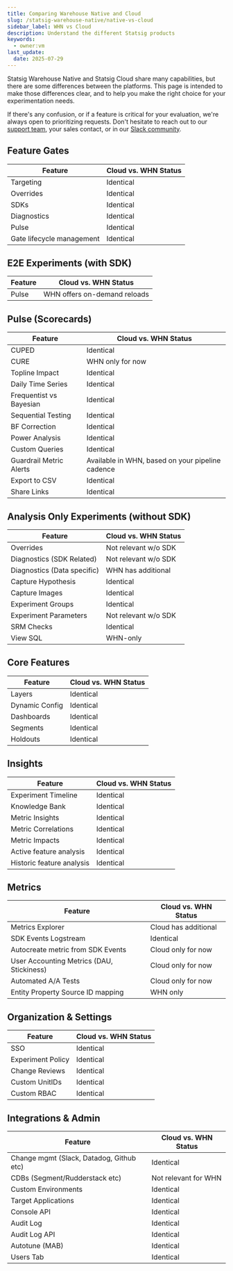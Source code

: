 ```yaml
---
title: Comparing Warehouse Native and Cloud
slug: /statsig-warehouse-native/native-vs-cloud
sidebar_label: WHN vs Cloud
description: Understand the different Statsig products
keywords:
  - owner:vm
last_update:
  date: 2025-07-29
---
```


Statsig Warehouse Native and Statsig Cloud share many capabilities, but there are some differences between the platforms. This page is intended to make those differences clear, and to help you make the right choice for your experimentation needs.

If there's any confusion, or if a feature is critical for your evaluation, we're always open to prioritizing requests. Don't hesitate to reach out to our [support team](mailto:support@statsig.com), your sales contact, or in our [Slack community](https://statsig.com/slack).

## Feature Gates

| Feature                   | Cloud vs. WHN Status |
| ------------------------- | -------------------- |
| Targeting                 | Identical            |
| Overrides                 | Identical            |
| SDKs                      | Identical            |
| Diagnostics               | Identical            |
| Pulse                     | Identical            |
| Gate lifecycle management | Identical            |

## E2E Experiments (with SDK)

| Feature | Cloud vs. WHN Status         |
| ------- | ---------------------------- |
| Pulse   | WHN offers on-demand reloads |

## Pulse (Scorecards)

| Feature                 | Cloud vs. WHN Status                             |
| ----------------------- | ------------------------------------------------ |
| CUPED                   | Identical                                        |
| CURE                    | WHN only for now                                 |
| Topline Impact          | Identical                                        |
| Daily Time Series       | Identical                                        |
| Frequentist vs Bayesian | Identical                                        |
| Sequential Testing      | Identical                                        |
| BF Correction           | Identical                                        |
| Power Analysis          | Identical                                        |
| Custom Queries          | Identical                                        |
| Guardrail Metric Alerts | Available in WHN, based on your pipeline cadence |
| Export to CSV           | Identical                                        |
| Share Links             | Identical                                        |

## Analysis Only Experiments (without SDK)

| Feature                     | Cloud vs. WHN Status |
| --------------------------- | -------------------- |
| Overrides                   | Not relevant w/o SDK |
| Diagnostics (SDK Related)   | Not relevant w/o SDK |
| Diagnostics (Data specific) | WHN has additional   |
| Capture Hypothesis          | Identical            |
| Capture Images              | Identical            |
| Experiment Groups           | Identical            |
| Experiment Parameters       | Not relevant w/o SDK |
| SRM Checks                  | Identical            |
| View SQL                    | WHN-only             |

## Core Features

| Feature        | Cloud vs. WHN Status |
| -------------- | -------------------- |
| Layers         | Identical            |
| Dynamic Config | Identical            |
| Dashboards     | Identical            |
| Segments       | Identical            |
| Holdouts       | Identical            |

## Insights

| Feature                   | Cloud vs. WHN Status |
| ------------------------- | -------------------- |
| Experiment Timeline       | Identical            |
| Knowledge Bank            | Identical            |
| Metric Insights           | Identical            |
| Metric Correlations       | Identical            |
| Metric Impacts            | Identical            |
| Active feature analysis   | Identical            |
| Historic feature analysis | Identical            |

## Metrics

| Feature                                   | Cloud vs. WHN Status |
| ----------------------------------------- | -------------------- |
| Metrics Explorer                          | Cloud has additional |
| SDK Events Logstream                      | Identical            |
| Autocreate metric from SDK Events         | Cloud only for now   |
| User Accounting Metrics (DAU, Stickiness) | Cloud only for now   |
| Automated A/A Tests                       | Cloud only for now   |
| Entity Property Source ID mapping         | WHN only             |

## Organization & Settings

| Feature           | Cloud vs. WHN Status |
| ----------------- | -------------------- |
| SSO               | Identical            |
| Experiment Policy | Identical            |
| Change Reviews    | Identical            |
| Custom UnitIDs    | Identical            |
| Custom RBAC       | Identical            |

## Integrations & Admin

| Feature                                  | Cloud vs. WHN Status |
| ---------------------------------------- | -------------------- |
| Change mgmt (Slack, Datadog, Github etc) | Identical            |
| CDBs (Segment/Rudderstack etc)           | Not relevant for WHN |
| Custom Environments                      | Identical            |
| Target Applications                      | Identical            |
| Console API                              | Identical            |
| Audit Log                                | Identical            |
| Audit Log API                            | Identical            |
| Autotune (MAB)                           | Identical            |
| Users Tab                                | Identical            |
